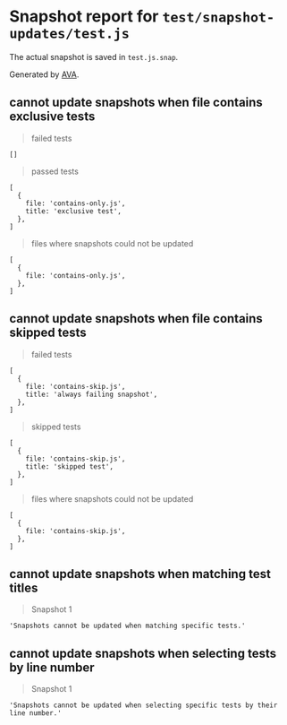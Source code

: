 # Snapshot report for `test/snapshot-updates/test.js`

The actual snapshot is saved in `test.js.snap`.

Generated by [AVA](https://avajs.dev).

## cannot update snapshots when file contains exclusive tests

> failed tests

    []

> passed tests

    [
      {
        file: 'contains-only.js',
        title: 'exclusive test',
      },
    ]

> files where snapshots could not be updated

    [
      {
        file: 'contains-only.js',
      },
    ]

## cannot update snapshots when file contains skipped tests

> failed tests

    [
      {
        file: 'contains-skip.js',
        title: 'always failing snapshot',
      },
    ]

> skipped tests

    [
      {
        file: 'contains-skip.js',
        title: 'skipped test',
      },
    ]

> files where snapshots could not be updated

    [
      {
        file: 'contains-skip.js',
      },
    ]

## cannot update snapshots when matching test titles

> Snapshot 1

    'Snapshots cannot be updated when matching specific tests.'

## cannot update snapshots when selecting tests by line number

> Snapshot 1

    'Snapshots cannot be updated when selecting specific tests by their line number.'
